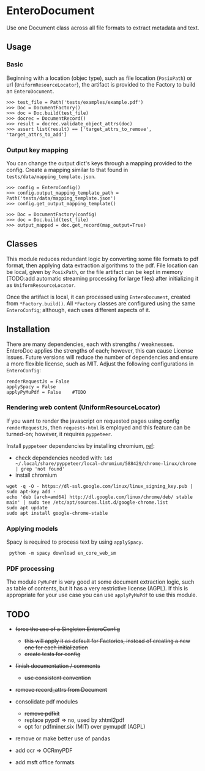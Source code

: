 # EnteroDocument

Use one Document class across all file formats to extract metadata and text.


## Usage

### Basic

Beginning with a location (objec type), such as file location (`PosixPath`) or url (`UniformResourceLocator`), the artifact is provided to the Factory to build an `EnteroDocument`.

```
>>> test_file = Path('tests/examples/example.pdf')
>>> Doc = DocumentFactory()
>>> doc = Doc.build(test_file)
>>> docrec = DocumentRecord()
>>> result = docrec.validate_object_attrs(doc)
>>> assert list(result) == ['target_attrs_to_remove', 'target_attrs_to_add']
```

### Output key mapping

You can change the output dict's keys through a mapping provided to the config.  Create a mapping similar to that found in `tests/data/mapping_template.json`.

```
>>> config = EnteroConfig()
>>> config.output_mapping_template_path = Path('tests/data/mapping_template.json')
>>> config.get_output_mapping_template()

>>> Doc = DocumentFactory(config)
>>> doc = Doc.build(test_file)
>>> output_mapped = doc.get_record(map_output=True)
```


## Classes

This module reduces redundant logic by converting some file formats to pdf format, then applying data extraction algorithms to the pdf.  File location can be local, given by `PosixPath`, or the file artifact can be kept in memory (TODO:add automatic streaming processing for large files) after initializing it as `UniformResourceLocator`.

Once the artifact is local, it can processed using `EnteroDocument`, created from `*Factory.build()`.  All `*Factory` classes are configured using the same `EnteroConfig`; although, each uses different aspects of it.


## Installation

There are many dependencies, each with strengths / weaknesses.  EnteroDoc applies the strengths of each; however, this can cause License issues.  Future versions will reduce the number of dependencies and ensure a more flexible license, such as MIT.  Adjust the following configurations in `EnteroConfig`:

```
renderRequestJs = False
applySpacy = False
applyPyMuPdf = False    #TODO
```


### Rendering web content (UniformResourceLocator)

If you want to render the javascript on requested pages using config `renderRequestJs`, then `requests-html` is employed and this feature can be turned-on; however, it requires `pyppeteer`. 

Install `pyppeteer` dependencies by installing chromium, [ref](https://stackoverflow.com/questions/57217924/pyppeteer-errors-browsererror-browser-closed-unexpectedly):

* check dependencies needed with: `ldd ~/.local/share/pyppeteer/local-chromium/588429/chrome-linux/chrome | grep 'not found'`
* install chromium

```
wget -q -O - https://dl-ssl.google.com/linux/linux_signing_key.pub | sudo apt-key add -
echo 'deb [arch=amd64] http://dl.google.com/linux/chrome/deb/ stable main' | sudo tee /etc/apt/sources.list.d/google-chrome.list
sudo apt update 
sudo apt install google-chrome-stable
```


### Applying models

Spacy is required to process text by using `applySpacy`.

` python -m spacy download en_core_web_sm`


### PDF processing 

The module `PyMuPdf` is very good at some document extraction logic, such as table of contents, but it has a very restrictive license (AGPL).  If this is appropriate for your use case you can use `applyPyMuPdf` to use this module.



## TODO

* ~~force the use of a Singleton EnteroConfig~~
  - ~~this will apply it as default for Factories, instead of creating a new one for each initialization~~
  - ~~create tests for config~~
* ~~finish documentation / comments~~
  - ~~use consistent convention~~
* ~~remove record_attrs from Document~~

* consolidate pdf modules
  - ~~remove pdfkit~~
  - replace pypdf => no, used by xhtml2pdf
  - opt for pdfminer.six (MIT) over pymupdf (AGPL)
* remove or make better use of pandas
* add ocr => OCRmyPDF
* add msft office formats